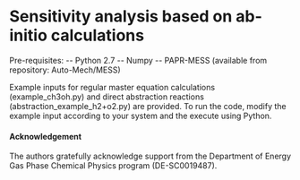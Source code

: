 # Sensitivity analysis based on ab-initio calculations

Pre-requisites:
               -- Python 2.7
               -- Numpy
               -- PAPR-MESS (available from repository: Auto-Mech/MESS)


Example inputs for regular master equation calculations (example_ch3oh.py) and direct abstraction reactions (abstraction_example_h2+o2.py) are provided. To run the code, modify the example input according to your system and the execute using Python.



#### Acknowledgement
The authors gratefully acknowledge support from the Department of Energy Gas Phase Chemical Physics program (DE-SC0019487).
